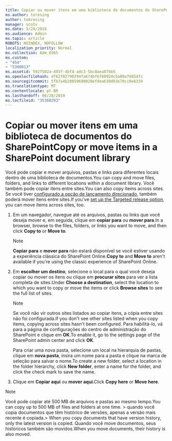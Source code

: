 ```yaml
---
title: Copiar ou mover itens em uma biblioteca de documentos do SharePoint
ms.author: toresing
author: tomresing
manager: scotv
ms.date: 5/24/2018
ms.audience: Admin
ms.topic: article
ROBOTS: NOINDEX, NOFOLLOW
localization_priority: Normal
ms.collection: Adm_O365
ms.custom:
- "454"
- "5300013"
ms.assetid: 592f502a-493f-4bf4-adc3-5bc8aea87bb5
ms.openlocfilehash: df62f02790294fa674bf6768924c5a89a7d85dfc
ms.sourcegitcommit: 5fb7a4b28859690020efdea630d03e70cc0e6334
ms.translationtype: MT
ms.contentlocale: pt-BR
ms.lasthandoff: 06/28/2019
ms.locfileid: "35360293"
---
```

# <a name="copy-or-move-items-in-a-sharepoint-document-library"></a><span data-ttu-id="26d29-102">Copiar ou mover itens em uma biblioteca de documentos do SharePoint</span><span class="sxs-lookup"><span data-stu-id="26d29-102">Copy or move items in a SharePoint document library</span></span>

<span data-ttu-id="26d29-103">Você pode copiar e mover arquivos, pastas e links para diferentes locais dentro de uma biblioteca de documentos.</span><span class="sxs-lookup"><span data-stu-id="26d29-103">You can copy and move files, folders, and links to different locations within a document library.</span></span> <span data-ttu-id="26d29-104">Você também pode copiar itens entre sites.</span><span class="sxs-lookup"><span data-stu-id="26d29-104">You can also copy items across sites.</span></span> <span data-ttu-id="26d29-105">Se você tiver [configurado a opção de lançamento direcionado](https://go.microsoft.com/fwlink/?linkid=622980), também poderá mover itens entre sites.</span><span class="sxs-lookup"><span data-stu-id="26d29-105">If you've [set up the Targeted release option](https://go.microsoft.com/fwlink/?linkid=622980), you can move items across sites, too.</span></span>
  
1. <span data-ttu-id="26d29-106">Em um navegador, navegue até os arquivos, pastas ou links que você deseja mover e, em seguida, clique em **copiar para** ou **mover para**.</span><span class="sxs-lookup"><span data-stu-id="26d29-106">In a browser, browse to the files, folders, or links you want to move, and then click **Copy to** or **Move to**.</span></span>

    > [!NOTE]
    > <span data-ttu-id="26d29-107">**Copiar para** e **mover para** não estará disponível se você estiver usando a experiência clássica do SharePoint Online.</span><span class="sxs-lookup"><span data-stu-id="26d29-107">**Copy to** and **Move to** aren't available if you're using the classic experience of SharePoint Online.</span></span>
  
2. <span data-ttu-id="26d29-108">Em **escolher um destino**, selecione o local para o qual você deseja copiar ou mover os itens ou clique em **procurar sites** para ver a lista completa de sites.</span><span class="sxs-lookup"><span data-stu-id="26d29-108">Under **Choose a destination**, select the location to which you want to copy or move the items or click **Browse sites** to see the full list of sites.</span></span>

    > [!NOTE]
    > <span data-ttu-id="26d29-109">Se você não vir outros sites listados ao copiar itens, a cópia entre sites não foi configurada.</span><span class="sxs-lookup"><span data-stu-id="26d29-109">If you don't see other sites listed when you copy items, copying across sites hasn't been configured.</span></span> <span data-ttu-id="26d29-110">Para habilitá-lo, vá para a página de configurações do centro de administração do SharePoint e clique em **OK**.</span><span class="sxs-lookup"><span data-stu-id="26d29-110">To enable it, go to the settings page of the SharePoint admin center and click **OK**.</span></span>
  
    <span data-ttu-id="26d29-111">Para criar uma nova pasta, selecione um local na hierarquia de pastas, clique em **nova pasta**, insira um nome para a pasta e clique na marca de seleção para salvar o nome.</span><span class="sxs-lookup"><span data-stu-id="26d29-111">To create a new folder, select a location in the folder hierarchy, click **New folder**, enter a name for the folder, and click the check mark to save the name.</span></span>

3. <span data-ttu-id="26d29-112">Clique em **Copiar aqui** ou **mover aqui**.</span><span class="sxs-lookup"><span data-stu-id="26d29-112">Click **Copy here** or **Move here**.</span></span>

> [!NOTE]
> <span data-ttu-id="26d29-113">Você pode copiar até 500 MB de arquivos e pastas ao mesmo tempo.</span><span class="sxs-lookup"><span data-stu-id="26d29-113">You can copy up to 500 MB of files and folders at one time.</span></span> <span data-ttu-id="26d29-114">> quando você copia documentos que têm histórico de versões, apenas a versão mais recente é copiada.</span><span class="sxs-lookup"><span data-stu-id="26d29-114">>  When you copy documents that have version history, only the latest version is copied.</span></span> <span data-ttu-id="26d29-115">Quando você move documentos, seus históricos também são movidos.</span><span class="sxs-lookup"><span data-stu-id="26d29-115">When you move documents, their history is also moved.</span></span>
  